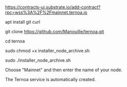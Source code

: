 https://contracts-ui.substrate.io/add-contract?rpc=wss%3A%2F%2Fmainnet.ternoa.io

apt install git curl

git clone https://github.com/Manouille/ternoa.git

cd ternoa

sudo chmod +x installer_node_archive.sh

sudo ./installer_node_archive.sh

Choose "Mainnet" and then enter the name of your node.

The Ternoa service is automatically created.
